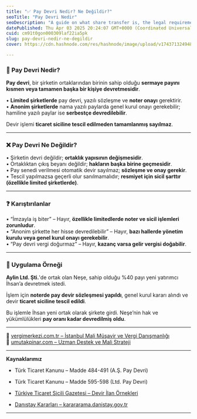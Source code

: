 ```yaml
---
title: "✅ Pay Devri Nedir? Ne Değildir?"
seoTitle: "Pay Devri Nedir"
seoDescription: "A guide on what share transfer is, the legal requirements, and common misconceptions in limited and joint-stock companies"
datePublished: Thu Apr 03 2025 20:24:07 GMT+0000 (Coordinated Universal Time)
cuid: cm91t0gon000309laf22ia5pk
slug: pay-devri-nedir-ne-degildir
cover: https://cdn.hashnode.com/res/hashnode/image/upload/v1743713249483/3f179c20-6d19-40e4-8b6e-6dde80aaebd8.webp

---
```


### 🔹 Pay Devri Nedir?

**Pay devri**, bir şirketin ortaklarından birinin sahip olduğu **sermaye payını kısmen veya tamamen başka bir kişiye devretmesidir**.

• **Limited şirketlerde** pay devri, yazılı sözleşme ve **noter onayı** gerektirir.  
• **Anonim şirketlerde** nama yazılı paylarda genel kurul onayı gerekebilir; hamiline yazılı paylar ise **serbestçe devredilebilir**.

Devir işlemi **ticaret siciline tescil edilmeden tamamlanmış sayılmaz**.

---

### ❌ Pay Devri Ne Değildir?

• Şirketin devri değildir; **ortaklık yapısının değişmesidir**.  
• Ortaklıktan çıkış beyanı değildir; **hakların başka birine geçmesidir**.  
• Pay senedi verilmesi otomatik devir sayılmaz; **sözleşme ve onay gerekir**.  
• Tescil yapılmazsa geçerli olur sanılmamalıdır; **resmiyet için sicil şarttır (özellikle limited şirketlerde)**.

---

### ❓ Karıştırılanlar

• “İmzayla iş biter” – Hayır, **özellikle limitedlerde noter ve sicil işlemleri zorunludur**.  
• “Anonim şirkette her hisse devredilebilir” – Hayır, **bazı hallerde yönetim kurulu veya genel kurul onayı gerekebilir**.  
• “Pay devri vergi doğurmaz” – Hayır, **kazanç varsa gelir vergisi doğabilir**.

---

### 🧠 Uygulama Örneği

**Aylin Ltd. Şti.**'de ortak olan Neşe, sahip olduğu %40 payı yeni yatırımcı İhsan’a devretmek istedi.

İşlem için **noterde pay devir sözleşmesi yapıldı**, genel kurul kararı alındı ve devir **ticaret siciline tescil edildi**.

Bu işlemle İhsan yeni ortak olarak şirkete girdi. Neşe’nin hak ve yükümlülükleri **pay oranı kadar devredilmiş oldu**.

---

📎 [vergimerkezi.com.tr – İstanbul Mali Müşavir ve Vergi Danışmanlığı](https://vergimerkezi.com.tr)  
📎 [umutakpinar.com – Uzman Destek ve Mali Strateji](https://umutakpinar.com)

---

**Kaynaklarımız**

* Türk Ticaret Kanunu – Madde 484-491 (A.Ş. Pay Devri)
    
* Türk Ticaret Kanunu – Madde 595-598 (Ltd. Pay Devri)
    
* [Türkiye Ticaret Sicili Gazetesi – Devir İlan Örnekleri](https://www.ticaretsicil.gov.tr/)
    
* [Danıştay Kararları – karararama.danistay.gov.tr](https://karararama.danistay.gov.tr/)
    

---